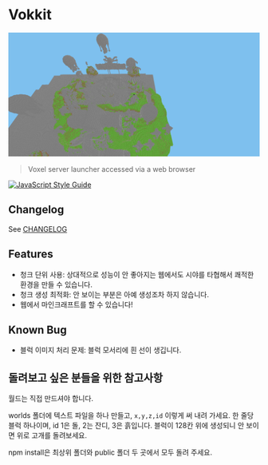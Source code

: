# Vokkit

![Preview](./images/preview.png)

> Voxel server launcher accessed via a web browser

[![JavaScript Style Guide](https://cdn.rawgit.com/standard/standard/master/badge.svg)](https://github.com/standard/standard)

## Changelog

See [CHANGELOG](./CHANGELOG.md)

## Features

- 청크 단위 사용: 상대적으로 성능이 안 좋아지는 웹에서도 시야를 타협해서 쾌적한 환경을 만들 수 있습니다.
- 청크 생성 최적화: 안 보이는 부분은 아예 생성조차 하지 않습니다.
- 웹에서 마인크래프트를 할 수 있습니다!

## Known Bug

- 블럭 이미지 처리 문제: 블럭 모서리에 흰 선이 생깁니다.

## 돌려보고 싶은 분들을 위한 참고사항

월드는 직접 만드셔야 합니다.

worlds 폴더에 텍스트 파일을 하나 만들고, `x,y,z,id` 이렇게 써 내려 가세요.
한 줄당 블럭 하나이며, id 1은 돌, 2는 잔디, 3은 흙입니다. 블럭이 128칸 위에 생성되니 안 보이면 위로 고개를 돌려보세요.

npm install은 최상위 폴더와 public 폴더 두 곳에서 모두 돌려 주세요.
